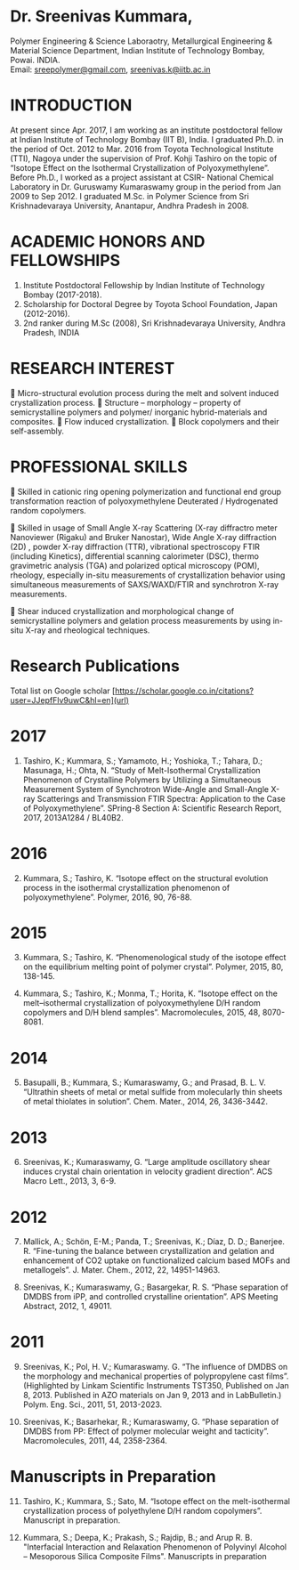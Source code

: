   # Dr. Sreenivas Kummara,
  Polymer Engineering & Science Laboraotry,
  Metallurgical Engineering & Material Science Department,
  Indian Institute of Technology Bombay, Powai. INDIA. 						             
  Email: sreepolymer@gmail.com, sreenivas.k@iitb.ac.in

# INTRODUCTION

At present since Apr. 2017, I am working as an institute postdoctoral fellow at Indian Institute of Technology Bombay (IIT B), India. I graduated Ph.D. in the period of Oct. 2012 to Mar. 2016 from Toyota Technological Institute (TTI), Nagoya under the supervision of Prof. Kohji Tashiro on the topic of  “Isotope Effect on the Isothermal Crystallization of Polyoxymethylene”. Before Ph.D., I worked as a project assistant at CSIR- National Chemical Laboratory in Dr. Guruswamy Kumaraswamy group in the period from Jan 2009 to Sep 2012. I graduated M.Sc. in Polymer Science from Sri Krishnadevaraya University, Anantapur, Andhra Pradesh in 2008.

# ACADEMIC HONORS AND FELLOWSHIPS 

1.	Institute Postdoctoral Fellowship by Indian Institute of Technology Bombay (2017-2018).
2.  Scholarship for Doctoral Degree by Toyota School Foundation, Japan (2012-2016).
3.	2nd ranker during M.Sc (2008), Sri Krishnadevaraya University, Andhra Pradesh, INDIA

# RESEARCH INTEREST

	Micro-structural evolution process during the melt and solvent induced crystallization process. 
	Structure – morphology – property of semicrystalline polymers and polymer/ inorganic hybrid-materials and composites.
	Flow induced crystallization. 
	Block copolymers and their self-assembly. 

# PROFESSIONAL SKILLS

	Skilled in cationic ring opening polymerization and functional end group transformation reaction of polyoxymethylene Deuterated / Hydrogenated random copolymers. 

	Skilled in usage of Small Angle X-ray Scattering (X-ray diffractro meter Nanoviewer (Rigaku) and  Bruker Nanostar), Wide Angle X-ray diffraction (2D) , powder X-ray diffraction (TTR),  vibrational spectroscopy FTIR (including Kinetics), differential scanning calorimeter (DSC), thermo gravimetric analysis (TGA) and polarized optical microscopy (POM), rheology,  especially in-situ measurements of crystallization behavior using simultaneous measurements of SAXS/WAXD/FTIR and  synchrotron X-ray measurements.

	Shear induced crystallization and morphological change of semicrystalline polymers and gelation process measurements by using in-situ X-ray and rheological techniques.

# Research Publications

Total list on Google scholar 
[https://scholar.google.co.in/citations?user=JJepfFlv9uwC&hl=en](url)

# 2017

1. Tashiro, K.; Kummara, S.; Yamamoto, H.; Yoshioka, T.; Tahara, D.; Masunaga, H.;  Ohta, N. “Study of Melt-Isothermal Crystallization Phenomenon of Crystalline Polymers by Utilizing a Simultaneous Measurement System of Synchrotron Wide-Angle and Small-Angle X-ray Scatterings and Transmission FTIR Spectra: Application to the Case of Polyoxymethylene”. 
SPring-8 Section A: Scientific Research Report, 2017, 2013A1284 / BL40B2.

 # 2016

2.	Kummara, S.; Tashiro, K. “Isotope effect on the structural evolution process in the isothermal crystallization phenomenon of polyoxymethylene”. 
Polymer, 2016, 90, 76-88. 

# 2015

3.    Kummara, S.; Tashiro, K. “Phenomenological study of the isotope effect on the equilibrium melting point of polymer crystal”. 
Polymer, 2015, 80, 138-145.

4.	Kummara, S.; Tashiro, K.; Monma, T.; Horita, K. “Isotope effect on the melt–isothermal crystallization of polyoxymethylene D/H random copolymers and D/H blend samples”. 
Macromolecules, 2015, 48, 8070-8081.

# 2014

5.	Basupalli, B.; Kummara, S.;  Kumaraswamy,  G.;  and  Prasad, B. L. V. “Ultrathin sheets of metal or metal sulfide from molecularly thin sheets of metal thiolates in solution”. 
Chem. Mater., 2014, 26, 3436-3442.

# 2013

6.	Sreenivas, K.; Kumaraswamy, G. “Large amplitude oscillatory shear induces crystal chain orientation in velocity gradient direction”. 
ACS Macro Lett., 2013, 3, 6-9.

# 2012

7.	Mallick, A.; Schön, E-M.; Panda, T.; Sreenivas, K.; Díaz, D. D.; Banerjee. R. “Fine-tuning the balance between crystallization and gelation and enhancement of CO2 uptake on functionalized calcium based MOFs and metallogels”. 
J. Mater. Chem., 2012, 22, 14951-14963.

8.	Sreenivas, K.; Kumaraswamy, G.; Basargekar, R. S. “Phase separation of DMDBS from iPP, and controlled crystalline orientation”.
APS Meeting Abstract, 2012, 1, 49011.

# 2011

9.	Sreenivas, K.; Pol, H. V.; Kumaraswamy. G. “The influence of DMDBS on the morphology and mechanical properties of polypropylene cast films”. (Highlighted by Linkam Scientific Instruments TST350, Published on Jan 8, 2013. Published in AZO materials on Jan 9, 2013 and in LabBulletin.)
Polym.  Eng. Sci., 2011, 51, 2013-2023.

10.	Sreenivas, K.; Basarhekar, R.; Kumaraswamy, G. “Phase separation of DMDBS from PP: Effect of polymer molecular weight and tacticity”.
Macromolecules, 2011, 44, 2358-2364.

# Manuscripts in Preparation

11.	Tashiro, K.; Kummara, S.; Sato, M. “Isotope effect on the melt-isothermal crystallization process of polyethylene D/H random copolymers”. Manuscript in preparation.

12. Kummara, S.; Deepa, K.;  Prakash, S.;  Rajdip,  B.; and Arup R. B. "Interfacial Interaction and Relaxation Phenomenon of  Polyvinyl Alcohol – Mesoporous Silica Composite Films".  Manuscripts in preparation





